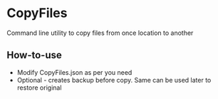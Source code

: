 # CopyFiles
Command line utility to copy files from once location to another

## How-to-use
* Modify CopyFiles.json as per you need
* Optional - creates backup before copy. Same can be used later to restore original
